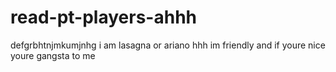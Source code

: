 # read-pt-players-ahhh
defgrbhtnjmkumjnhg
i am lasagna or ariano hhh im friendly and if youre nice youre gangsta to me
